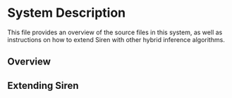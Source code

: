 # System Description

This file provides an overview of the source files in this system, as well as instructions on how to extend Siren with other hybrid inference algorithms.

## Overview


## Extending Siren